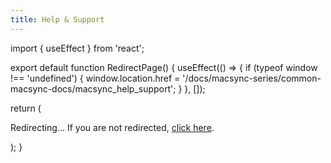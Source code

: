 ```yaml
---
title: Help & Support
---
```


import { useEffect } from 'react';

export default function RedirectPage() {
  useEffect(() => {
    if (typeof window !== 'undefined') {
      window.location.href = '/docs/macsync-series/common-macsync-docs/macsync_help_support';
    }
  }, []);

  return (
    <div>
      <p>Redirecting... If you are not redirected, <a href="/docs/macsync-series/common-macsync-docs/macsync_help_support">click here</a>.</p>
    </div>
  );
}